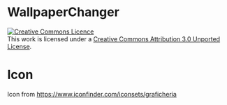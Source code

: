 # WallpaperChanger
<a rel="license" href="http://creativecommons.org/licenses/by/3.0/"><img alt="Creative Commons Licence" style="border-width:0" src="https://i.creativecommons.org/l/by/3.0/88x31.png" /></a><br />This work is licensed under a <a rel="license" href="http://creativecommons.org/licenses/by/3.0/">Creative Commons Attribution 3.0 Unported License</a>.

# Icon
Icon from https://www.iconfinder.com/iconsets/graficheria
